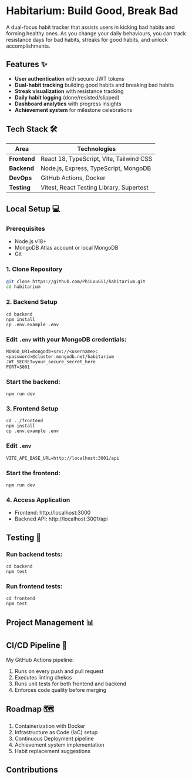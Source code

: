 # Habitarium: Build Good, Break Bad
A dual-focus habit tracker that assists users in kicking bad habits and forming healthy ones. As you change your daily behaviours, you can track resistance days for bad habits, streaks for good habits, and unlock accomplishments.

## Features ✨
- **User authentication** with secure JWT tokens
- **Dual-habit tracking** building good habits and breaking bad habits
- **Streak visualization** with resistance tracking
- **Daily habit logging** (done/resisted/slipped)
- **Dashboard analytics** with progress insights
- **Achievement system** for milestone celebrations

## Tech Stack 🛠️
| Area              | Technologies                          |
|-------------------|---------------------------------------|
| **Frontend**      | React 18, TypeScript, Vite, Tailwind CSS |
| **Backend**       | Node.js, Express, TypeScript, MongoDB |
| **DevOps**        | GitHub Actions, Docker  |
| **Testing**       | Vitest, React Testing Library, Supertest |

## Local Setup 💻

### Prerequisites
- Node.js v18+
- MongoDB Atlas account or local MongoDB
- Git

### 1. Clone Repository
```bash
git clone https://github.com/PhiLouGii/habitarium.git
cd habitarium
```

### 2. Backend Setup
```
cd backend
npm install
cp .env.example .env
```
### Edit ```.env``` with your MongoDB credentials: 
```
MONGO_URI=mongodb+srv://<username>:<password>@cluster.mongodb.net/habitarium
JWT_SECRET=your_secure_secret_here
PORT=3001
```
### Start the backend: 
```
npm run dev
```

### 3. Frontend Setup
```
cd ../frontend
npm install
cp .env.example .env
```
### Edit ```.env```
```
VITE_API_BASE_URL=http://localhost:3001/api
```
### Start the frontend: 
```
npm run dev
```

### 4. Access Application
- Frontend: http://localhost:3000
- Backned API: http://localhost:3001/api

## Testing 🧪
### Run backend tests: 
```
cd backend
npm test
```
### Run frontend tests: 
```
cd frontend
npm test
```

## Project Management 📊

## CI/CD Pipeline 🔄
My GitHub Actions pipeline: 
1. Runs on every push and pull request
2. Executes linting chekcs
3. Runs unit tests for both frontend and backend
4. Enforces code quality before merging

## Roadmap 🗺️
1. Containerization with Docker
2. Infrastructure as Code (IaC) setup
3. Continuous Deployment pipeline
4. Achievement system implementation
5. Habit replacement suggestions

## Contributions
